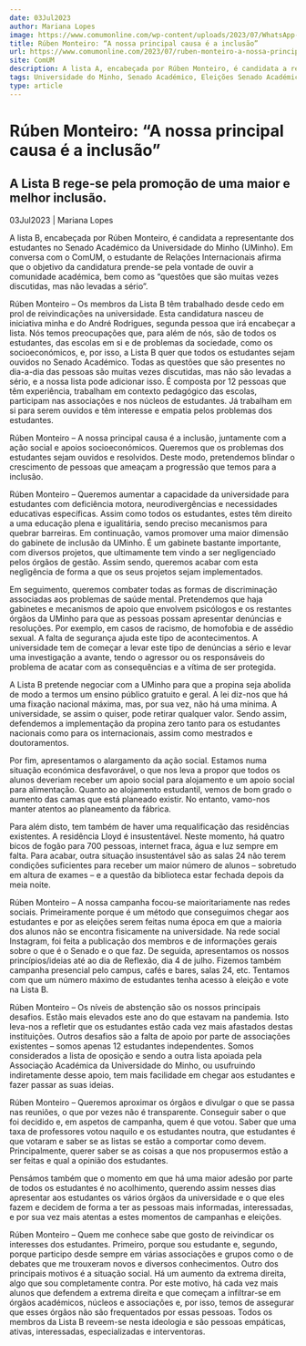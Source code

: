 ```yaml
---
date: 03Jul2023
author: Mariana Lopes
image: https://www.comumonline.com/wp-content/uploads/2023/07/WhatsApp-Image-2023-07-03-at-14.47.36.jpeg
title: Rúben Monteiro: “A nossa principal causa é a inclusão”
url: https://www.comumonline.com/2023/07/ruben-monteiro-a-nossa-principal-causa-e-a-inclusao/
site: ComUM
description: A lista A, encabeçada por Rúben Monteiro, é candidata a representante dos estudantes no Senado Académico da Universidade do Minho (UMinho).
tags: Universidade do Minho, Senado Académico, Eleições Senado Académico 2023, Lista B - Por todos os estudantes, Ruben Monteiro
type: article
---
```



# Rúben Monteiro: “A nossa principal causa é a inclusão”

## A Lista B rege-se pela promoção de uma maior e melhor inclusão.

03Jul2023 | Mariana Lopes

A lista B, encabeçada por Rúben Monteiro, é candidata a representante dos estudantes no Senado Académico da Universidade do Minho (UMinho). Em conversa com o ComUM, o estudante de Relações Internacionais afirma que o objetivo da candidatura prende-se pela vontade de ouvir a comunidade académica, bem como as “questões que são muitas vezes discutidas, mas não levadas a sério”.

Rúben Monteiro – Os membros da Lista B têm trabalhado desde cedo em prol de reivindicações na universidade. Esta candidatura nasceu de iniciativa minha e do André Rodrigues, segunda pessoa que irá encabeçar a lista. Nós temos preocupações que, para além de nós, são de todos os estudantes, das escolas em si e de problemas da sociedade, como os socioeconómicos, e, por isso, a Lista B quer que todos os estudantes sejam ouvidos no Senado Académico. Todas as questões que são presentes no dia-a-dia das pessoas são muitas vezes discutidas, mas não são levadas a sério, e a nossa lista pode adicionar isso. É composta por 12 pessoas que têm experiência, trabalham em contexto pedagógico das escolas, participam nas associações e nos núcleos de estudantes. Já trabalham em si para serem ouvidos e têm interesse e empatia pelos problemas dos estudantes.

Rúben Monteiro – A nossa principal causa é a inclusão, juntamente com a ação social e apoios socioeconómicos. Queremos que os problemas dos estudantes sejam ouvidos e resolvidos. Deste modo, pretendemos blindar o crescimento de pessoas que ameaçam a progressão que temos para a inclusão.

Rúben Monteiro – Queremos aumentar a capacidade da universidade para estudantes com deficiência motora, neurodivergências e necessidades educativas específicas. Assim como todos os estudantes, estes têm direito a uma educação plena e igualitária, sendo preciso mecanismos para quebrar barreiras. Em continuação, vamos promover uma maior dimensão do gabinete de inclusão da UMinho. É um gabinete bastante importante, com diversos projetos, que ultimamente tem vindo a ser negligenciado pelos órgãos de gestão. Assim sendo, queremos acabar com esta negligência de forma a que os seus projetos sejam implementados.

Em seguimento, queremos combater todas as formas de discriminação associadas aos problemas de saúde mental. Pretendemos que haja gabinetes e mecanismos de apoio que envolvem psicólogos e os restantes órgãos da UMinho para que as pessoas possam apresentar denúncias e resoluções. Por exemplo, em casos de racismo, de homofobia e de assédio sexual. A falta de segurança ajuda este tipo de acontecimentos. A universidade tem de começar a levar este tipo de denúncias a sério e levar uma investigação a avante, tendo o agressor ou os responsáveis do problema de acatar com as consequências e a vítima de ser protegida.

A Lista B pretende negociar com a UMinho para que a propina seja abolida de modo a termos um ensino público gratuito e geral. A lei diz-nos que há uma fixação nacional máxima, mas, por sua vez, não há uma mínima. A universidade, se assim o quiser, pode retirar qualquer valor. Sendo assim, defendemos a implementação da propina zero tanto para os estudantes nacionais como para os internacionais, assim como mestrados e doutoramentos.

Por fim, apresentamos o alargamento da ação social. Estamos numa situação económica desfavorável, o que nos leva a propor que todos os alunos deveriam receber um apoio social para alojamento e um apoio social para alimentação. Quanto ao alojamento estudantil, vemos de bom grado o aumento das camas que está planeado existir. No entanto, vamo-nos manter atentos ao planeamento da fábrica.

Para além disto, tem também de haver uma requalificação das residências existentes. A residência Lloyd é insustentável. Neste momento, há quatro bicos de fogão para 700 pessoas, internet fraca, água e luz sempre em falta. Para acabar, outra situação insustentável são as salas 24 não terem condições suficientes para receber um maior número de alunos – sobretudo em altura de exames – e a questão da biblioteca estar fechada depois da meia noite.

Rúben Monteiro – A nossa campanha focou-se maioritariamente nas redes sociais. Primeiramente porque é um método que conseguimos chegar aos estudantes e por as eleições serem feitas numa época em que a maioria dos alunos não se encontra fisicamente na universidade. Na rede social Instagram, foi feita a publicação dos membros e de informações gerais sobre o que é o Senado e o que faz. De seguida, apresentamos os nossos princípios/ideias até ao dia de Reflexão, dia 4 de julho. Fizemos também campanha presencial pelo campus, cafés e bares, salas 24, etc. Tentamos com que um número máximo de estudantes tenha acesso à eleição e vote na Lista B.

Rúben Monteiro – Os níveis de abstenção são os nossos principais desafios. Estão mais elevados este ano do que estavam na pandemia. Isto leva-nos a refletir que os estudantes estão cada vez mais afastados destas instituições. Outros desafios são a falta de apoio por parte de associações existentes – somos apenas 12 estudantes independentes. Somos considerados a lista de oposição e sendo a outra lista apoiada pela Associação Académica da Universidade do Minho, ou usufruindo indiretamente desse apoio, tem mais facilidade em chegar aos estudantes e fazer passar as suas ideias.

Rúben Monteiro – Queremos aproximar os órgãos e divulgar o que se passa nas reuniões, o que por vezes não é transparente. Conseguir saber o que foi decidido e, em aspetos de campanha, quem é que votou. Saber que uma taxa de professores votou naquilo e os estudantes noutra, que estudantes é que votaram e saber se as listas se estão a comportar como devem. Principalmente, querer saber se as coisas a que nos propusermos estão a ser feitas e qual a opinião dos estudantes.

Pensámos também que o momento em que há uma maior adesão por parte de todos os estudantes é no acolhimento, querendo assim nesses dias apresentar aos estudantes os vários órgãos da universidade e o que eles fazem e decidem de forma a ter as pessoas mais informadas, interessadas, e por sua vez mais atentas a estes momentos de campanhas e eleições.

Rúben Monteiro – Quem me conhece sabe que gosto de reivindicar os interesses dos estudantes. Primeiro, porque sou estudante e, segundo, porque participo desde sempre em várias associações e grupos como o de debates que me trouxeram novos e diversos conhecimentos. Outro dos principais motivos é a situação social. Há um aumento da extrema direita, algo que sou completamente contra. Por este motivo, há cada vez mais alunos que defendem a extrema direita e que começam a infiltrar-se em órgãos académicos, núcleos e associações e, por isso, temos de assegurar que esses órgãos não são frequentados por essas pessoas. Todos os membros da Lista B reveem-se nesta ideologia e são pessoas empáticas, ativas, interessadas, especializadas e interventoras.

